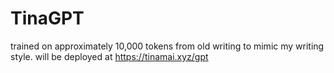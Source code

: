 # TinaGPT

trained on approximately 10,000 tokens from old writing to mimic my writing style. will be deployed at https://tinamai.xyz/gpt
